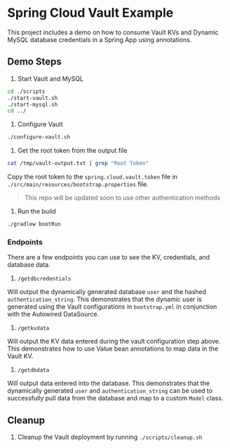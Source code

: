 # Spring Cloud Vault Example

This project includes a demo on how to consume Vault KVs and Dynamic MySQL
database credentials in a Spring App using annotations.

## Demo Steps

1. Start Vault and MySQL

```sh
cd ./scripts
./start-vault.sh
./start-mysql.sh
cd ../
```

1. Configure Vault

```sh
./configure-vault.sh
```

1. Get the root token from the output file

```sh
cat /tmp/vault-output.txt | grep "Root Token"
```

Copy the root token to the `spring.cloud.vault.token` file in
`./src/main/resources/bootstrap.properties` file.

> This repo will be updated soon to use other authentication methods

1. Run the build

```sh
./gradlew bootRun
```

### Endpoints
There are a few endpoints you can use to see the KV, credentials, and database
data.

1. `/getdbcredentials`

Will output the dynamically generated database `user` and the hashed
`authentication_string`. This demonstrates that the dynamic user is generated
using the Vault configurations in `bootstrap.yml` in conjunction with the
Autowired DataSource.

1. `/getkvdata`

Will output the KV data entered during the vault configuration step above. This
demonstrates how to use Value bean annotations to map data in the Vault KV.

1. `/getdbdata`

Will output data entered into the database. This demonstrates that the
dynamically generated `user` and `authentication_string` can be used to
successfully pull data from the database and map to a custom `Model` class.

## Cleanup

1. Cleanup the Vault deployment by running `./scripts/cleanup.sh`
